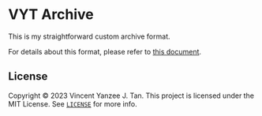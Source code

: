 # VYT Archive

This is my straightforward custom archive format.

For details about this format, please refer to [this document](spec.txt).

## License

Copyright &copy; 2023 Vincent Yanzee J. Tan. This project is licensed under
the MIT License. See [`LICENSE`](LICENSE) for more info.
